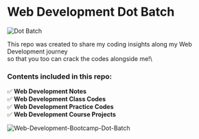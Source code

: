 # Web Development Dot Batch 
![Dot Batch](https://img.shields.io/badge/WebDev-Projects-Black)

This repo was created to share my coding insights along my Web Development journey <br/>so that you too can crack the codes alongside me!\


### Contents included in this repo:


✅
__Web Development Notes__\
✅
__Web Development Class Codes__\
✅
__Web Development Practice Codes__\
✅
__Web Development Course Projects__




![Web-Development-Bootcamp-Dot-Batch](https://codehelp.s3.ap-south-1.amazonaws.com/Web_Dev_670f900667.jpg)
